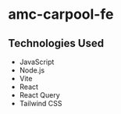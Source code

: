 # amc-carpool-fe

## Technologies Used

- JavaScript
- Node.js
- Vite
- React
- React Query
- Tailwind CSS
